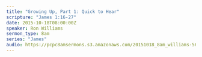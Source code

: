 ```yaml
---
title: "Growing Up, Part 1: Quick to Hear"
scripture: "James 1:16-27"
date: 2015-10-18T08:00:00Z
speaker: Ron Williams
sermon_type: 8am
series: "James"
audio: https://pcpc8amsermons.s3.amazonaws.com/20151018_8am_williams-562582dae8c77.mp3 
---
```



